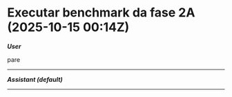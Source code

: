 <!-- Generated by SpecStory -->

<!-- cursor Session 3fe6cb3b-5d72-4932-9196-bf140c40fabc (2025-10-15 00:14Z) -->

# Executar benchmark da fase 2A (2025-10-15 00:14Z)

_**User**_

pare

---

_**Assistant (default)**_



---

